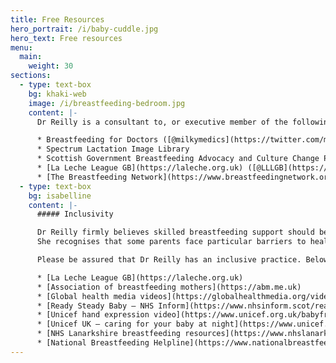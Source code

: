 ```yaml
---
title: Free Resources
hero_portrait: /i/baby-cuddle.jpg
hero_text: Free resources
menu:
  main:
    weight: 30
sections:
  - type: text-box
    bg: khaki-web
    image: /i/breastfeeding-bedroom.jpg
    content: |-
      Dr Reilly is a consultant to, or executive member of the following organisations which look to promote and protect access to breastfeeding support in the UK:

      * Breastfeeding for Doctors ([@milkymedics](https://twitter.com/milkymedics))
      * Spectrum Lactation Image Library
      * Scottish Government Breastfeeding Advocacy and Culture Change Policy Subgroup Committee
      * [La Leche League GB](https://laleche.org.uk) ([@LLLGB](https://twitter.com/LLLGB))
      * [The Breastfeeding Network](https://www.breastfeedingnetwork.org.uk)
  - type: text-box
    bg: isabelline
    content: |-
      ##### Inclusivity

      Dr Reilly firmly believes skilled breastfeeding support should be free and available to all, which is why she dedicates so much time to third sector organisations and Scottish Government initiatives.
      She recognises that some parents face particular barriers to healthcare based on income, race, sexuality and gender identity.

      Please be assured that Dr Reilly has an inclusive practice. Below are approved free resources for all stages of breastfeeding/chestfeeding for those who cannot access private support.

      * [La Leche League GB](https://laleche.org.uk)
      * [Association of breastfeeding mothers](https://abm.me.uk)
      * [Global health media videos](https://globalhealthmedia.org/videos/breastfeeding/)
      * [Ready Steady Baby – NHS Inform](https://www.nhsinform.scot/ready-steady-baby)
      * [Unicef hand expression video](https://www.unicef.org.uk/babyfriendly/baby-friendly-resources/breastfeeding-resources/hand-expression-video/)
      * [Unicef UK – caring for your baby at night](https://www.unicef.org.uk/babyfriendly/baby-friendly-resources/sleep-and-night-time-resources/caring-for-your-baby-at-night/)
      * [NHS Lanarkshire breastfeeding resources](https://www.nhslanarkshire.scot.nhs.uk/services/infantfeeding/) – includes information on safely preparing formula
      * [National Breastfeeding Helpline](https://www.nationalbreastfeedinghelpline.org.uk)
---
```

